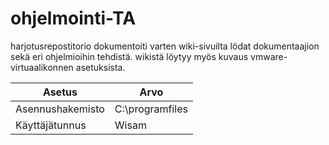 # ohjelmointi-TA

harjotusrepostitorio dokumentoiti varten
wiki-sivuilta lödat dokumentaajion sekä eri ohjelmioihin tehdistä.
wikistä löytyy myös kuvaus vmware-virtuaalikonnen asetuksista.

| Asetus | Arvo |
|---|---|
 Asennushakemisto | C:\programfiles
Käyttäjätunnus | Wisam

